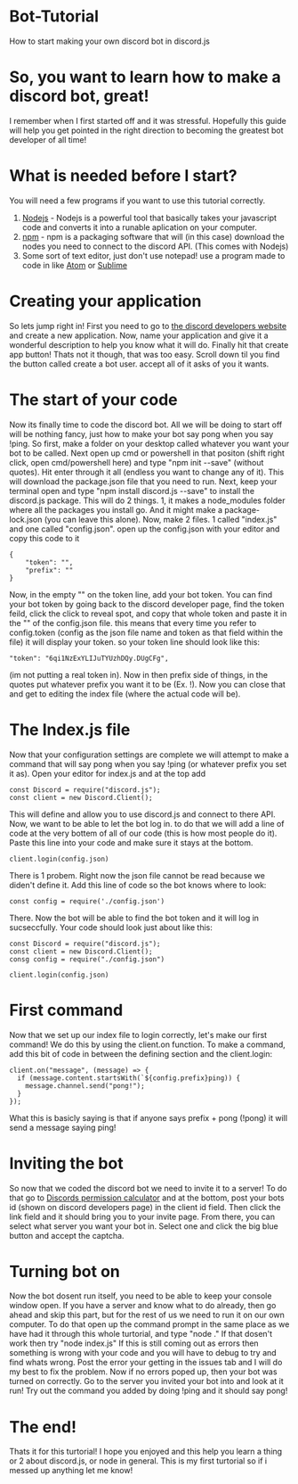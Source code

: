 # Bot-Tutorial
How to start making your own discord bot in discord.js  
  
  
  # So, you want to learn how to make a discord bot, great!
  I remember when I first started off and it was stressful. Hopefully this guide will help you get pointed in the right direction to becoming the greatest bot developer of all time! 
     
  #  What is needed before I start?
You will need a few programs if you want to use this tutorial correctly.
  
  1. [Nodejs](http://nodejs.org) - Nodejs is a powerful tool that basically takes your javascript code and converts it into a runable aplication on your computer.
  2. [npm](http://npmjs.com) - npm is a packaging software that will (in this case) download the nodes you need to connect to the discord API. (This comes with Nodejs)
 3. Some sort of text editor, just don't use notepad! use a program made to code in like [Atom](http://atom.io) or [Sublime](http://sublimetext.com)
  
  # Creating your application
    
   So lets jump right in! First you need to go to [the discord developers website](https://discordapp.com/developers/applications/me) and create a new application. Now, name your application and give it a wonderful description to help you know what it will do. Finally hit that create app button! Thats not it though, that was too easy. Scroll down til you find the button called create a bot user. accept all of it asks of you it wants.  
    
  # The start of your code
  Now its finally time to code the discord bot. All we will be doing to start off will be nothing fancy, just how to make your bot say pong when you say !ping. So first, make a folder on your desktop called whatever you want your bot to be called. Next open up cmd or powershell in that positon (shift right click, open cmd/powershell here) and type "npm init --save" (without quotes). Hit enter through it all (endless you want to change any of it). This will download the package.json file that you need to run. Next, keep your terminal open and type "npm install discord.js --save" to install the discord.js package. This will do 2 things. 1,  it makes a node_modules folder where all the packages you install go. And it might make a package-lock.json (you can leave this alone). Now, make 2 files. 1 called "index.js" and one called "config.json". open up the config.json with your editor and copy this code to it
```
{
	"token": "",
	"prefix": ""
}
```
Now, in the empty "" on the token line, add your bot token. You can find your bot token by going back to the discord developer page, find the token feild, click the click to reveal spot, and copy that whole token and paste it in the "" of the config.json file. this means that every time you refer to config.token (config as the json file name and token as that field within the file) it will display your token. so your token line should look like this: 
```
"token": "6qi1NzExYLIJuTYUzhDQy.DUgCFg",
``` 
(im not putting a real token in). Now in then prefix side of things, in the quotes put whatever prefix you want it to be (Ex. !). Now you can close that and get to editing the index file (where the actual code will be).
	
   # The Index.js file
	
Now that your configuration settings are complete we will attempt to make a command that will say pong when you say !ping (or whatever prefix you set it as). Open your editor for index.js and at the top add
```
const Discord = require("discord.js");
const client = new Discord.Client();
```
This will define and allow you to use discord.js and connect to there API. Now, we want to be able to let the bot log in. to do that we will add a line of code at the very bottem of all of our code (this is how most people do it). Paste this line into your code and make sure it stays at the bottom.
```
client.login(config.json)
```
There is 1 probem. Right now the json file cannot be read because we diden't define it. Add this line of code so the bot knows where to look:
```
const config = require('./config.json')
```
There. Now the bot will be able to find the bot token and it will log in sucseccfully. Your code should look just about like this:
```
const Discord = require("discord.js");
const client = new Discord.Client();
consg config = require("./config.json")

client.login(config.json)
```
# First command
Now that we set up our index file to login correctly, let's make our first command! We do this by using the client.on function. To make a command, add this bit of code in between the defining section and the client.login:
```
client.on("message", (message) => {
  if (message.content.startsWith(`${config.prefix}ping)) {
    message.channel.send("pong!");
  }
});
```
What this is basicly saying is that if anyone says prefix + pong (!pong) it will send a message saying ping!
	
# Inviting the bot
So now that we coded the discord bot we need to invite it to a server! To do that go to [Discords permission calculator](https://discordapi.com/permissions.html#0) and at the bottom, post your bots id (shown on discord developers page) in the client id field. Then click the link field and it should bring you to your invite page. From there, you can select what server you want your bot in. Select one and click the big blue button and accept the captcha.
	
# Turning bot on
Now the bot dosent run itself, you need to be able to keep your console window open. If you have a server and know what to do already, then go ahead and skip this part, but for the rest of us we need to run it on our own computer. To do that open up the command prompt in the same place as we have had it through this whole turtorial, and type "node ." If that dosen't work then try "node index.js" If this is still coming out as errors then something is wrong with your code and you will have to debug to try and find whats wrong. Post the error your getting in the issues tab and I will do my best to fix the problem. Now if no errors poped up, then your bot was turned on correctly. Go to the server you invited your bot into and look at it run! Try out the command you added by doing !ping and it should say pong! 
	
# The end!
Thats it for this turtorial! I hope you enjoyed and this help you learn a thing or 2 about discord.js, or node in general. This is my first turtorial so if i messed up anything let me know!
